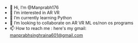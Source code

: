 - 👋 Hi, I’m @Manprabh176
- 👀 I’m interested in AR VR 
- 🌱 I’m currently learning Python
- 💞️ I’m looking to collaborate on AR VR ML os/non os programs
- 📫 How to reach me : here's my gmail: manprabhsinghraina601@gmail.com

<!---
Manprabh176/Manprabh176 is a ✨ special ✨ repository because its `README.md` (this file) appears on your GitHub profile.
You can click the Preview link to take a look at your changes.
--->
